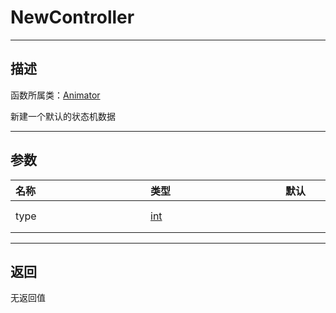 # NewController
-----------------------------------------------------------------------------------------
## 描述

函数所属类：[Animator](/Api/Class/Animation/SandboxAnimator.md)

新建一个默认的状态机数据

-----------------------------------------------------------------------------------------
## 参数

|<div style="width:200px">**名称**</div>|<div style="width:200px">**类型**</div>|<div style="width:200px">**默认**</div>|<div style="width:345px">**描述**</div>|
|:--------------------|:--------------------|:--------------------|:--------------------|
|type|[int](/Api/DataType/Int.md)||状态机数据类型：1-`AnimatorControllerData` 2-`AnimatorOverrideController`|

-----------------------------------------------------------------------------------------
## 返回

无返回值